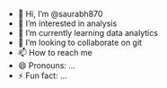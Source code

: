 - 👋 Hi, I’m @saurabh870
- 👀 I’m interested in analysis
- 🌱 I’m currently learning data analytics
- 💞️ I’m looking to collaborate on git
- 📫 How to reach me 
- 😄 Pronouns: ...
- ⚡ Fun fact: ...

<!---
saurabh870/saurabh870 is a ✨ special ✨ repository because its `README.md` (this file) appears on your GitHub profile.
You can click the Preview link to take a look at your changes.
--->
